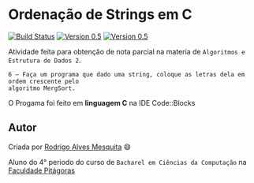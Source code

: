 Ordenação de Strings em C
===========
[![Build Status](https://img.shields.io/travis/joyent/node/v0.6.svg)](http://github.com/Rodrigo54/ordenacao_de_strings)
[![Version 0.5](https://img.shields.io/badge/version-0.2-blue.svg)](http://github.com/Rodrigo54/ordenacao_de_strings)
[![Version 0.5](https://img.shields.io/badge/requirements-Code%3A%3ABlocks-orange.svg)](http://www.codeblocks.org/downloads)

Atividade feita para obtenção de nota parcial na materia de `Algoritmos e Estrutura de Dados 2`.

```
6 – Faça um programa que dado uma string, coloque as letras dela em ordem crescente pelo
algoritmo MergSort.
```
O Progama foi feito em **linguagem C** na IDE Code::Blocks

## Autor

Criada por [Rodrigo Alves Mesquita](https://www.linkedin.com/pub/rodrigo-mesquita/90/572/40a) :smile:

Aluno do 4° periodo do curso de `Bacharel em Ciências da Computação` na [Faculdade Pitágoras](http://www.faculdadepitagoras.com.br/)
